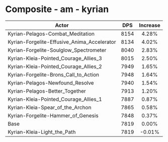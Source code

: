 # Composite - am - kyrian
| Actor | DPS | Increase |
|---|:---:|:---:|
|Kyrian-Pelagos-Combat_Meditation|8154|4.28%|
|Kyrian-Forgelite-Effusive_Anima_Accelerator|8134|4.02%|
|Kyrian-Forgelite-Soulglow_Spectrometer|8040|2.83%|
|Kyrian-Kleia-Pointed_Courage_Allies_3|8015|2.50%|
|Kyrian-Kleia-Pointed_Courage_Allies_2|7949|1.65%|
|Kyrian-Forgelite-Brons_Call_to_Action|7948|1.64%|
|Kyrian-Pelagos-Newfound_Resolve|7940|1.54%|
|Kyrian-Pelagos-Better_Together|7913|1.20%|
|Kyrian-Kleia-Pointed_Courage_Allies_1|7887|0.87%|
|Kyrian-Kleia-Spear_of_the_Archon|7865|0.58%|
|Kyrian-Forgelite-Hammer_of_Genesis|7848|0.37%|
|Base|7819|0.00%|
|Kyrian-Kleia-Light_the_Path|7819|-0.01%|
